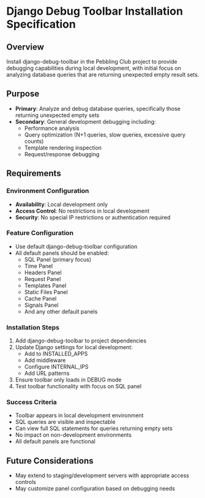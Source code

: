 # Django Debug Toolbar Installation Specification

## Overview
Install django-debug-toolbar in the Pebbling Club project to provide debugging capabilities during local development, with initial focus on analyzing database queries that are returning unexpected empty result sets.

## Purpose
- **Primary**: Analyze and debug database queries, specifically those returning unexpected empty sets
- **Secondary**: General development debugging including:
  - Performance analysis
  - Query optimization (N+1 queries, slow queries, excessive query counts)
  - Template rendering inspection
  - Request/response debugging

## Requirements

### Environment Configuration
- **Availability**: Local development only
- **Access Control**: No restrictions in local development
- **Security**: No special IP restrictions or authentication required

### Feature Configuration
- Use default django-debug-toolbar configuration
- All default panels should be enabled:
  - SQL Panel (primary focus)
  - Time Panel
  - Headers Panel
  - Request Panel
  - Templates Panel
  - Static Files Panel
  - Cache Panel
  - Signals Panel
  - And any other default panels

### Installation Steps
1. Add django-debug-toolbar to project dependencies
2. Update Django settings for local development:
   - Add to INSTALLED_APPS
   - Add middleware
   - Configure INTERNAL_IPS
   - Add URL patterns
3. Ensure toolbar only loads in DEBUG mode
4. Test toolbar functionality with focus on SQL panel

### Success Criteria
- Toolbar appears in local development environment
- SQL queries are visible and inspectable
- Can view full SQL statements for queries returning empty sets
- No impact on non-development environments
- All default panels are functional

## Future Considerations
- May extend to staging/development servers with appropriate access controls
- May customize panel configuration based on debugging needs